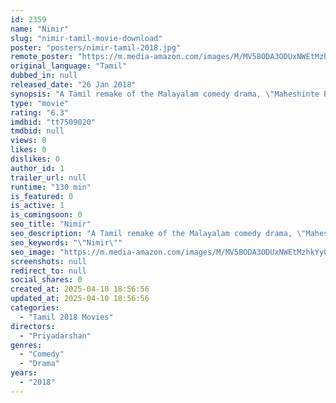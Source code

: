 ```yaml
---
id: 2359
name: "Nimir"
slug: "nimir-tamil-movie-download"
poster: "posters/nimir-tamil-2018.jpg"
remote_poster: "https://m.media-amazon.com/images/M/MV5BODA3ODUxNWEtMzhkYy00N2Q5LWI1YzItNzcxYWMwNWJhNzI1XkEyXkFqcGdeQXVyMTEzNzg0Mjkx._V1_SX300.jpg"
original_language: "Tamil"
dubbed_in: null
released_date: "26 Jan 2018"
synopsis: "A Tamil remake of the Malayalam comedy drama, \"Maheshinte Prathikaram\". It stars Udhayanidhi Stalin in the lead role, playing a photographer named Selvam who owns a studio in a small town. Selvam's life changes when a situation br..."
type: "movie"
rating: "6.3"
imdbid: "tt7509020"
tmdbid: null
views: 0
likes: 0
dislikes: 0
author_id: 1
trailer_url: null
runtime: "130 min"
is_featured: 0
is_active: 1
is_comingsoon: 0
seo_title: "Nimir"
seo_description: "A Tamil remake of the Malayalam comedy drama, \"Maheshinte Prathikaram\". It stars Udhayanidhi Stalin in the lead role, playing a photographer named Selvam who owns a studio in a small town. Selvam's life changes when a situation br..."
seo_keywords: "\"Nimir\""
seo_image: "https://m.media-amazon.com/images/M/MV5BODA3ODUxNWEtMzhkYy00N2Q5LWI1YzItNzcxYWMwNWJhNzI1XkEyXkFqcGdeQXVyMTEzNzg0Mjkx._V1_SX300.jpg"
screenshots: null
redirect_to: null
social_shares: 0
created_at: 2025-04-10 18:56:56
updated_at: 2025-04-10 18:56:56
categories:
  - "Tamil 2018 Movies"
directors:
  - "Priyadarshan"
genres:
  - "Comedy"
  - "Drama"
years:
  - "2018"
---
```

